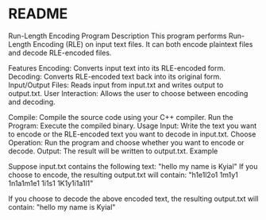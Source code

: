# README
Run-Length Encoding Program
Description
This program performs Run-Length Encoding (RLE) on input text files. 
It can both encode plaintext files and decode RLE-encoded files.

Features 
Encoding: Converts input text into its RLE-encoded form.
Decoding: Converts RLE-encoded text back into its original form.
Input/Output Files:
Reads input from input.txt and writes output to output.txt.
User Interaction: 
Allows the user to choose between encoding and decoding.

Compile: Compile the source code using your C++ compiler.
Run the Program: Execute the compiled binary.
Usage
Input: 
Write the text you want to encode or the RLE-encoded text you want to decode in input.txt.
Choose Operation: 
Run the program and choose whether you want to encode or decode.
Output: 
The result will be written to output.txt.
Example

Suppose input.txt contains the following text:
"hello my name is Kyial"
If you choose to encode, the resulting output.txt will contain:
"h1e1l2o1 1m1y1 1n1a1m1e1 1i1s1 1K1y1i1a1l1"

If you choose to decode the above encoded text, the resulting output.txt will contain:
"hello my name is Kyial"
